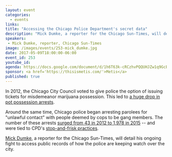 ```yaml
---
layout: event
categories: 
  - events
links:
title: "Accessing the Chicago Police Department's secret data"
description: "Mick Dumke, a reporter for the Chicago Sun-Times, will detail his ongoing fight to access public records of how the Chicago Police Department has kept a watch on protest groups as well as parolees and others it deems at risk of being involved in gun violence."
speakers:
 - Mick Dumke, reporter, Chicago Sun-Times
image: /images/events/253-mick_dumke.jpg
date: 2017-05-09T18:00:00-06:00
event_id: 253
youtube_id: 
agenda: https://docs.google.com/document/d/1h6T63k-cRCzhvPQQUHJZw1q9GcE8Sbb3ZXEHyz_cKkA/edit
sponsor: <a href='https://thisismetis.com/'>Metis</a>
published: true
---
```


In 2012, the Chicago City Council voted to give police the option of issuing tickets for misdemeanor marijuana possession. This led to [a huge drop in pot possession arrests](http://chicago.suntimes.com/news/watchdogs-the-grass-gap-racial-disparities-in-pot-enforcement/).

Around the same time, Chicago police began arresting parolees for "unlawful contact" with people deemed by cops to be gang members. The number of these arrests [surged from 43 in 2012 to 1,978 in 2015](http://chicago.suntimes.com/news/watchdogs-even-being-seen-with-gang-member-sends-1000s-to-jail/) -- and were tied to CPD's [stop-and-frisk practices](http://chicago.suntimes.com/news/watchdogs-71-percent-of-chicago-cops-street-stops-are-of-blacks/).

[Mick Dumke](https://twitter.com/mickeyd1971), a reporter for the Chicago Sun-Times, will detail his ongoing fight to access public records of how the police are keeping watch over the city.